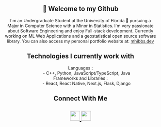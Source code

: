 <html>
   <body>
      <h2 align="center">👋 Welcome to my Github</h2>
      <p align="center">
         I'm an Undergraduate Student at the University of Florida 🐊 pursuing a Major in Computer Science with a Minor in Statistics. I'm very passionate about Software Engineering and enjoy Full-stack development. Currently working on ML Web Applications and a geostatistical open source software library. You can also access my personal portfolio website at: <a href="https://mhibbs.dev">mhibbs.dev</a> <br>
      </p>
      <h2 align="center">Technologies I currently work with</h2>
      <dl align="center">
         <dt>Languages :</dt>
         <dd>- C++, Python, JavaScript/TypeScript, Java</dd>
         <dt>Frameworks and Libraries :</dt>
         <dd>- React, React Native, Next.js, Flask, Django
         </dd>
      </dl>
      <h2 align="center">Connect With Me</h2>
      <h2 align="center">
         <a href="https://www.linkedin.com/in/matthibbs">
         <img src="https://github.com/gauravghongde/social-icons/blob/master/PNG/Black/LinkedIN_black.png" width="32" height="32"/>
         </a>
         <a href="mailto:hibbs.matthew@protonmail.com">
         <img src="https://github.com/gauravghongde/social-icons/blob/master/PNG/Black/Gmail_black.png" width="32" height="32"/>
         </a>
      </h2>
   </body>
</html>
